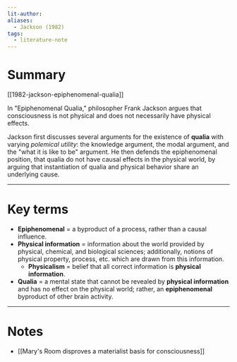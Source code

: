 ```yaml
---
lit-author: 
aliases:
  - Jackson (1982)
tags:
  - literature-note
---
```

# Summary

[[1982-jackson-epiphenomenal-qualia]]

In "Epiphenomenal Qualia," philosopher Frank Jackson argues that consciousness is not physical and does not necessarily have physical effects. 

Jackson first discusses several arguments for the existence of **qualia** with varying *polemical utility*: the knowledge argument, the modal argument, and the "what it is like to be" argument. He then defends the epiphenomenal position, that qualia do not have causal effects in the physical world, by arguing that instantiation of qualia and physical behavior share an underlying cause.

---
# Key terms

- **Epiphenomenal** = a byproduct of a process, rather than a causal influence.
- **Physical information** = information about the world provided by physical, chemical, and biological sciences; additionally, notions of physical property, process, etc. which are drawn from this information.
	- **Physicalism** = belief that all correct information is **physical information**.
- **Qualia** = a mental state that cannot be revealed by **physical information** and has no effect on the physical world; rather, an **epiphenomenal** byproduct of other brain activity.

---
# Notes

- [[Mary's Room disproves a materialist basis for consciousness]]